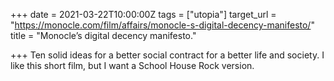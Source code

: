 +++
date = 2021-03-22T10:00:00Z
tags = ["utopia"]
target_url = "https://monocle.com/film/affairs/monocle-s-digital-decency-manifesto/"
title = "Monocle’s digital decency manifesto."

+++
Ten solid ideas for a better social contract for a better life and society. I like this short film, but I want a School House Rock version.